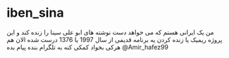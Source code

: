 # iben_sina
من یک ایرانی هستم که می خواهد دست نوشته های ابو علی سینا را زنده کند و این پروژه ریمیک یا زنده کردن یه برنامه قدیمی از سال 1997 یا 1376 درست شده الان هم هرکی بخواد کمکی کنه به تلگرام بنده پیام بده @Amir_hafez99
